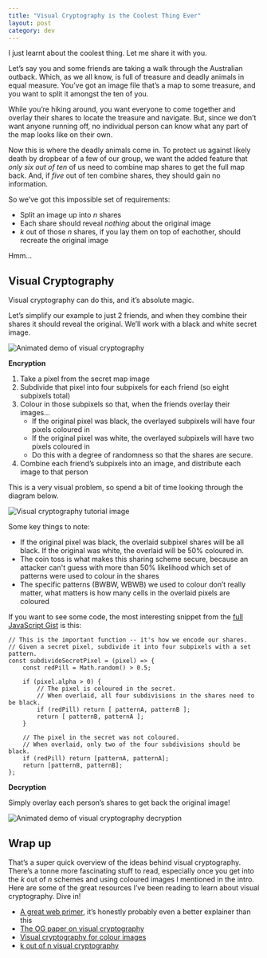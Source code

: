 ```yaml
---
title: "Visual Cryptography is the Coolest Thing Ever"
layout: post
category: dev
---
```


I just learnt about the coolest thing. Let me share it with you.

Let’s say you and some friends are taking a walk through the Australian outback. Which, as we all know, is full of treasure and deadly animals in equal measure. You’ve got an image file that’s a map to some treasure, and you want to split it amongst the ten of you.

While you’re hiking around, you want everyone to come together and overlay their shares to locate the treasure and navigate. But, since we don’t want anyone running off, no individual person can know what any part of the map looks like on their own.

Now this is where the deadly animals come in. To protect us against likely death by dropbear of a few of our group, we want the added feature that *only six out of ten* of us need to combine map shares to get the full map back. And, if *five* out of ten combine shares, they should gain no information.

So we’ve got this impossible set of requirements:

* Split an image up into *n* shares
* Each share should reveal *nothing* about the original image
* *k* out of those *n* shares, if you lay them on top of eachother, should recreate the original image

Hmm…

## Visual Cryptography

Visual cryptography can do this, and it’s absolute magic. 

Let’s simplify our example to just 2 friends, and when they combine their shares it should reveal the original. We’ll work with a black and white secret image.

![Animated demo of visual cryptography][visual-crypto-gif]

**Encryption**

1. Take a pixel from the secret map image
2. Subdivide that pixel into four subpixels for each friend (so eight subpixels total)
3. Colour in those subpixels so that, when the friends overlay their images…
   - If the original pixel was black, the overlayed subpixels will have four pixels coloured in
   - If the original pixel was white, the overlayed subpixels will have two pixels coloured in
   - Do this with a degree of randomness so that the shares are secure. 
4. Combine each friend’s subpixels into an image, and distribute each image to that person

This is a very visual problem, so spend a bit of time looking through the diagram below.

![Visual cryptography tutorial image][visual-crypto-tutorial]

Some key things to note:

* If the original pixel was black, the overlaid subpixel shares will be all black. If the original was white, the overlaid will be 50% coloured in.
* The coin toss is what makes this sharing scheme secure, because an attacker can't guess with more than 50% likelihood which set of patterns were used to colour in the shares
* The specific patterns (BWBW, WBWB) we used to colour don’t really matter, what matters is how many cells in the overlaid pixels are coloured

If you want to see some code, the most interesting snippet from the [full JavaScript Gist][full-gist] is this:

```
// This is the important function -- it's how we encode our shares.
// Given a secret pixel, subdivide it into four subpixels with a set pattern.
const subdivideSecretPixel = (pixel) => {
    const redPill = Math.random() > 0.5;

    if (pixel.alpha > 0) {
        // The pixel is coloured in the secret.
        // When overlaid, all four subdivisions in the shares need to be black.
        if (redPill) return [ patternA, patternB ];
        return [ patternB, patternA ];
    }

    // The pixel in the secret was not coloured.
    // When overlaid, only two of the four subdivisions should be black.
    if (redPill) return [patternA, patternA];
    return [patternB, patternB];
};
```

**Decryption**

Simply overlay each person’s shares to get back the original image!

![Animated demo of visual cryptography decryption][visual-crypto-gif]

## Wrap up

That’s a super quick overview of the ideas behind visual cryptography. There’s a tonne more fascinating stuff to read, especially once you get into the *k* out of *n* schemes and using coloured images I mentioned in the intro. Here are some of the great resources I’ve been reading to learn about visual cryptography. Dive in!

* [A great web primer](http://www.datagenetics.com/blog/november32013/), it’s honestly probably even a better explainer than this
* [The OG paper on visual cryptography](http://www.cs.jhu.edu/~fabian/courses/CS600.624/NaorShamir-VisualCryptography.pdf)
* [Visual cryptography for colour images](https://www.sciencedirect.com/science/article/pii/S0031320302002583)
* [k out of n visual cryptography](http://ieeexplore.ieee.org/document/7726969/)


[visual-crypto-gif]: https://i.imgur.com/RIVgS4c.gif
[full-gist]: https://gist.github.com/anonymous/62495384b922514325bf10a3d08f0c16
[visual-crypto-tutorial]: https://i.imgur.com/LOBfysb.png
